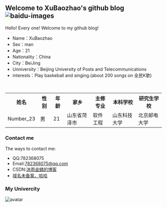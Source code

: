 ## Welcome to XuBaozhao's github blog    ![baidu-images](https://png.icons8.com/color/2x/happy.png "baidu")  

Hello! Every one! Welcome to my github blog!<br />
* Name：XuBaozhao
* Sex：man
* Age：21
* Nationality：China
* City：BeiJing
* Unniversity：Beijing University of Posts and Telecommunications
* interests：Play baskeball and singing.(about 200 songs on 全民K歌)<br />

<div>
        <table border="0">
	  <tr>
	    <th>姓名</th>
	    <th>性别</th>
      <th>年龄</th>
      <th>家乡</th>
      <th>主修专业</th>
      <th>本科学校</th>
      <th>研究生学校</th>
	  </tr>
	  <tr>
	    <td>Number_23</td>
	    <td>男</td>
      <td>21</td>
      <td>山东省菏泽市</td>
      <td>软件工程</td>
      <td>山东科技大学</td>
      <td>北京邮电大学</td>
	  </tr>
	</table>
</div>

### Contact me

The ways to contact me:<br />
* QQ:782368075
* Email:782368075@qq.com<br />
* CSDN:[沐雨金鳞的博客](https://blog.csdn.net/qq_38262266)
* [域名未备案，哈哈](http://39.107.226.88/xbz.html)

### My Univercity

![avatar](https://image.baidu.com/search/detail?ct=503316480&z=&tn=baiduimagedetail&ipn=d&word=%E5%8C%97%E4%BA%AC%E9%82%AE%E7%94%B5%E5%A4%A7%E5%AD%A6&step_word=&ie=utf-8&in=&cl=2&lm=-1&st=-1&hd=&latest=&copyright=&cs=222133032,2308059945&os=4214452652,1939631799&simid=3495671505,337176357&pn=0&rn=1&di=4730&ln=1085&fr=&fmq=1568337565134_R&ic=&s=undefined&se=&sme=&tab=0&width=&height=&face=undefined&is=0,0&istype=2&ist=&jit=&bdtype=0&spn=0&pi=0&gsm=0&objurl=http%3A%2F%2Fuploads.oh100.com%2Fallimg%2F1710%2F32-1G014150J2.jpg&rpstart=0&rpnum=0&adpicid=0&force=undefined)



